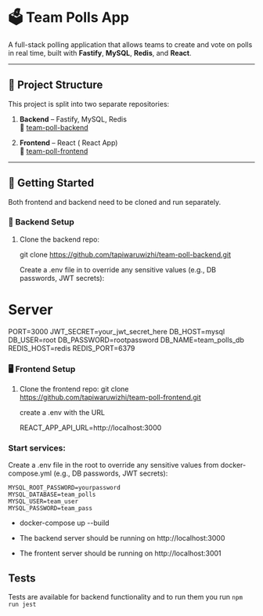 # 🗳️ Team Polls App

A full-stack polling application that allows teams to create and vote on polls in real time, built with **Fastify**, **MySQL**, **Redis**, and **React**.

---

## 📁 Project Structure

This project is split into two separate repositories:

1. **Backend** – Fastify, MySQL, Redis  
   🔗 [team-poll-backend](https://github.com/tapiwaruwizhi/team-poll-backend)

2. **Frontend** – React ( React App)  
   🔗 [team-poll-frontend](https://github.com/tapiwaruwizhi/team-poll-frontend)

---

## 🚀 Getting Started

Both frontend and backend need to be cloned and run separately.

### 🧱 Backend Setup

1. Clone the backend repo:

   git clone https://github.com/tapiwaruwizhi/team-poll-backend.git

   Create a .env file in to override any sensitive values (e.g., DB passwords, JWT secrets):

# Server

PORT=3000
JWT_SECRET=your_jwt_secret_here
DB_HOST=mysql
DB_USER=root
DB_PASSWORD=rootpassword
DB_NAME=team_polls_db
REDIS_HOST=redis
REDIS_PORT=6379

### 🖥️ Frontend Setup

1. Clone the frontend repo:
   git clone https://github.com/tapiwaruwizhi/team-poll-frontend.git

   create a .env with the URL

   REACT_APP_API_URL=http://localhost:3000

### Start services:

Create a .env file in the root to override any sensitive values from docker-compose.yml (e.g., DB passwords, JWT secrets):

    MYSQL_ROOT_PASSWORD=yourpassword
    MYSQL_DATABASE=team_polls
    MYSQL_USER=team_user
    MYSQL_PASSWORD=team_pass

- docker-compose up --build

- The backend server should be running on http://localhost:3000
- The frontent server should be running on http://localhost:3001


## Tests

Tests are available for backend functionality and to run them you run `npm run jest`

